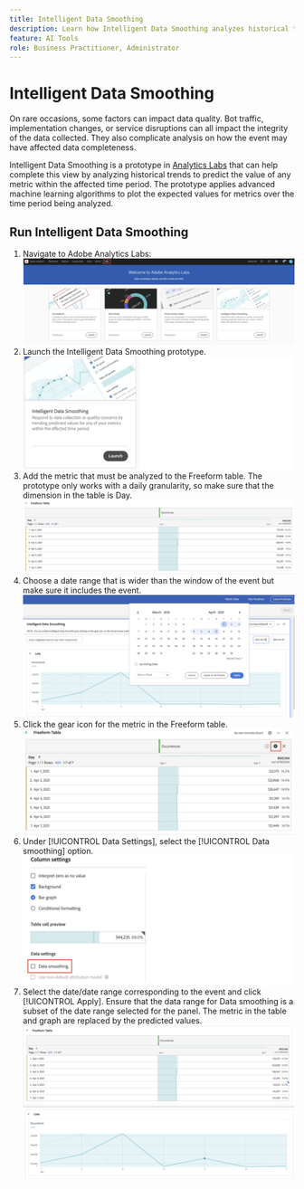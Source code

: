```yaml
---
title: Intelligent Data Smoothing
description: Learn how Intelligent Data Smoothing analyzes historical trends to predict the value of any metric within an affected time period.
feature: AI Tools
role: Business Practitioner, Administrator
---
```

# Intelligent Data Smoothing

On rare occasions, some factors can impact data quality. Bot traffic, implementation changes, or service disruptions can all impact the integrity of the data collected. They also complicate analysis on how the event may have affected data completeness.  

Intelligent Data Smoothing is a prototype in [Analytics Labs](/help/analyze/tech-previews/overview.md) that can help complete this view by analyzing historical trends to predict the value of any metric within the affected time period. The prototype applies advanced machine learning algorithms to plot the expected values for metrics over the time period being analyzed. 

## Run Intelligent Data Smoothing

1. Navigate to Adobe Analytics Labs:
   ![Labs](assets/labs.png)
1. Launch the Intelligent Data Smoothing prototype.
   ![Launch prototype](assets/intelligent-ds.png)
1. Add the metric that must be analyzed to the Freeform table. The prototype only works with a daily granularity, so make sure that the dimension in the table is Day.
   ![Add metric](assets/add-metric.png)
1. Choose a date range that is wider than the window of the event but make sure it includes the event. 
   ![Date range](assets/date-range.png)
1. Click the gear icon for the metric in the Freeform table.
   ![Gear icon](assets/gear-icon.png)
1. Under [!UICONTROL Data Settings], select the [!UICONTROL Data smoothing] option.
   ![Data smoothing](assets/column-setting.png)
1. Select the date/date range corresponding to the event and click [!UICONTROL Apply]. 
   Ensure that the data range for Data smoothing is a subset of the date range selected for the panel. The metric in the table and graph are replaced by the predicted values. 
   ![Predicted values](assets/predictive-values.png)